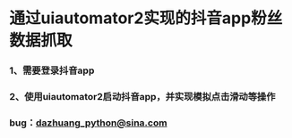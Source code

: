 # 通过uiautomator2实现的抖音app粉丝数据抓取

### 1、需要登录抖音app
### 2、使用uiautomator2启动抖音app，并实现模拟点击滑动等操作


### bug：dazhuang_python@sina.com
